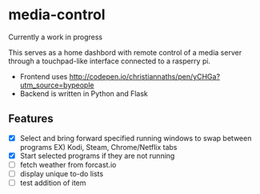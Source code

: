 # media-control
Currently a work in progress

This serves as a home dashbord with remote control of a media server through a touchpad-like interface connected to a rasperry pi. 

- Frontend uses http://codepen.io/christiannaths/pen/yCHGa?utm_source=bypeople
- Backend is written in Python and Flask

## Features

- [x] Select and bring forward specified running windows to swap between programs
      EX) Kodi, Steam, Chrome/Netflix tabs
- [x] Start selected programs if they are not running
- [ ] fetch weather from forcast.io
- [ ] display unique to-do lists
- [ ] test addition of item
